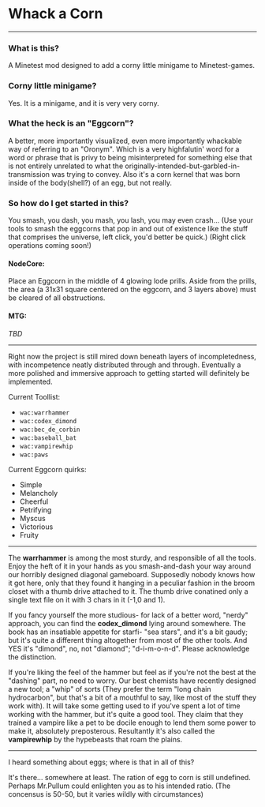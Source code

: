 # Whack a Corn

---

### What is this?

A Minetest mod designed to add a corny little minigame to Minetest-games.

### Corny little minigame?

Yes. It is a minigame, and it is very very corny.

### What the heck is an "Eggcorn"?

A better, more importantly visualized, even more importantly whackable way of referring to an "Oronym". Which is a very highfalutin' word for a word or phrase that is privy to being misinterpreted for something else that is not entirely unrelated to what the originally-intended-but-garbled-in-transmission was trying to convey. Also it's a corn kernel that was born inside of the body(shell?) of an egg, but not really.

### So how do I get started in this?

You smash, you dash, you mash, you lash, you may even crash... (Use your tools to smash the eggcorns that pop in and out of existence like the stuff that comprises the universe, left click, you'd better be quick.) (Right click operations coming soon!)

#### NodeCore:

Place an Eggcorn in the middle of 4 glowing lode prills.  Aside from the prills, the area (a 31x31 square centered on the eggcorn, and 3 layers above) must be cleared of all obstructions.

#### MTG:

_TBD_

---

Right now the project is still mired down beneath layers of incompletedness, with incompetence neatly distributed through and through. Eventually a more polished and immersive approach to getting started will definitely be implemented.

Current Toollist:

* `wac:warrhammer`
* `wac:codex_dimond`
* `wac:bec_de_corbin`
* `wac:baseball_bat`
* `wac:vampirewhip`
* `wac:paws`

Current Eggcorn quirks:

* Simple
* Melancholy
* Cheerful
* Petrifying
* Myscus
* Victorious
* Fruity

---

The **warrhammer** is among the most sturdy, and responsible of all the tools. Enjoy the heft of it in your hands as you smash-and-dash your way around our horribly designed diagonal gameboard. Supposedly nobody knows how it got here, only that they found it hanging in a peculiar fashion in the broom closet with a thumb drive attached to it. The thumb drive conatined only a single text file on it with 3 chars in it (-1,0 and 1).

If you fancy yourself the more studious- for lack of a better word, "nerdy" approach, you can find the **codex_dimond** lying around somewhere. The book has an insatiable appetite for starfi- "sea stars", and it's a bit gaudy; but it's quite a different thing altogether from most of the other tools. And YES it's "dimond", no, not "diamond"; "d-i-m-o-n-d". Please acknowledge the distinction.

If you're liking the feel of the hammer but feel as if you're not the best at the "dashing" part, no need to worry. Our best chemists have recently designed a new tool; a "whip" of sorts (They prefer the term "long chain hydrocarbon", but that's a bit of a mouthful to say, like most of the stuff they work with). It will take some getting used to if you've spent a lot of time working with the hammer, but it's quite a good tool. They claim that they trained a vampire like a pet to be docile enough to lend them some power to make it, absolutely preposterous. Resultantly it's also called the **vampirewhip** by the hypebeasts that roam the plains.

---

I heard something about eggs; where is that in all of this?

It's there... somewhere at least. The ration of egg to corn is still undefined. Perhaps Mr.Pullum could enlighten you as to his intended ratio. (The concensus is 50-50, but it varies wildly with circumstances)